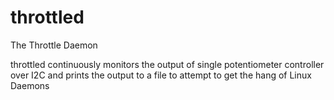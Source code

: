 # throttled
The Throttle Daemon

throttled continuously monitors the output of single potentiometer controller over I2C and prints the output to a file to attempt to get the hang of Linux Daemons

